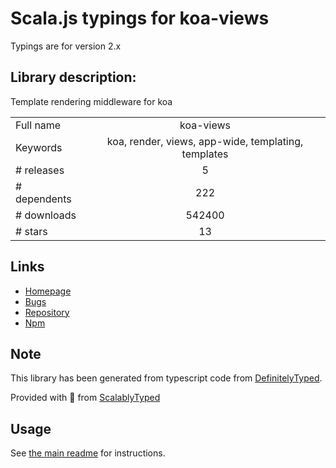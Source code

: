 
# Scala.js typings for koa-views

Typings are for version 2.x

## Library description:
Template rendering middleware for koa

|                    |                 |
| ------------------ | :-------------: |
| Full name          | koa-views |
| Keywords           | koa, render, views, app-wide, templating, templates |
| # releases         | 5 |
| # dependents       | 222 |
| # downloads        | 542400 |
| # stars            | 13 |

## Links
- [Homepage](https://github.com/queckezz/koa-views#readme)
- [Bugs](https://github.com/queckezz/koa-views/issues)
- [Repository](https://github.com/queckezz/koa-views)
- [Npm](https://www.npmjs.com/package/koa-views)
    


## Note
This library has been generated from typescript code from [DefinitelyTyped](https://definitelytyped.org).

Provided with :purple_heart: from [ScalablyTyped](https://github.com/oyvindberg/ScalablyTyped)

## Usage
See [the main readme](../../readme.md) for instructions.


